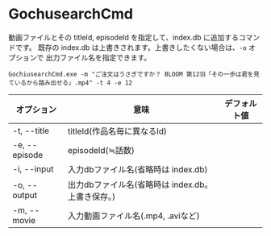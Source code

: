 ﻿# GochusearchCmd
動画ファイルとその titleId, episodeId を指定して、index.db に追加するコマンドです。
既存の index.db は上書きされます。上書きしたくない場合は、```-o``` オプションで
出力ファイル名を指定できます。 

```GochiusearchCmd.exe -m "ご注文はうさぎですか？ BLOOM 第12羽「その一歩は君を見ているから踏み出せる」.mp4" -t 4 -e 12```

|オプション|意味|デフォルト値|
|---|---|---|
|-t, --title|titleId(作品名毎に異なるId)||
|-e, --episode|episodeId(≒話数)||
|-i, --input|入力dbファイル名(省略時は index.db)|
|-o, --output|出力dbファイル名(省略時は index.db。上書き保存。)|
|-m, --movie|入力動画ファイル名(.mp4, .aviなど)|
